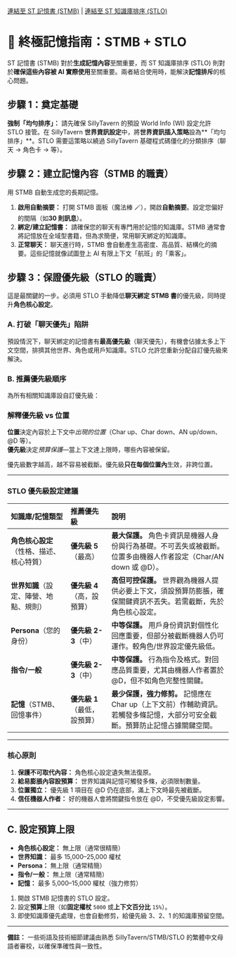 [連結至 ST 記憶書 (STMB)](https://github.com/aikohanasaki/SillyTavern-MemoryBooks) | [連結至 ST 知識庫排序 (STLO)](https://github.com/aikohanasaki/SillyTavern-LorebookOrdering)

# 🧠 終極記憶指南：STMB + STLO

ST 記憶書 (STMB) 對於**生成記憶內容**至關重要，而 ST 知識庫排序 (STLO) 則對於**確保這些內容被 AI 實際使用**至關重要。兩者結合使用時，能解決**記憶排斥**的核心問題。

## 步驟 1：奠定基礎

**強制「均勻排序」：** 請先確保 SillyTavern 的預設 World Info (WI) 設定允許 STLO 接管。在 SillyTavern **世界資訊設定**中，將**世界資訊插入策略**設為**「均勻排序」**。STLO 需要這策略以繞過 SillyTavern 基礎程式碼僵化的分類排序（聊天 → 角色卡 → 等）。

## 步驟 2：建立記憶內容（STMB 的職責）

用 STMB 自動生成您的長期記憶。

1.  **啟用自動摘要：** 打開 STMB 面板（魔法棒 🪄），開啟**自動摘要**。設定您偏好的間隔（如**30 則訊息**）。
2.  **綁定/建立記憶書：** 請確保您的聊天有專門用於記憶的知識庫。STMB 通常會將記憶放在全域型書籍，但為求簡便，常用聊天綁定的知識庫。
3.  **正常聊天：** 聊天進行時，STMB 會自動產生高密度、高品質、結構化的摘要。這些記憶就像試圖登上 AI 有限上下文「航班」的「乘客」。

## 步驟 3：保證優先級（STLO 的職責）

這是最關鍵的一步。必須用 STLO 手動降低**聊天綁定 STMB 書**的優先級，同時提升**角色核心設定**。

### A. 打破「聊天優先」陷阱
預設情況下，聊天綁定的記憶書有**最高優先級**（聊天優先），有機會佔據太多上下文空間，排擠其他世界、角色或用戶知識庫。STLO 允許您重新分配自訂優先級來解決。

### B. 推薦優先級順序

為所有相關知識庫設自訂優先級：

### 解釋優先級 vs 位置

**位置**決定內容於上下文中*出現的位置*（Char up、Char down、AN up/down、@D 等）。  
**優先級**決定*預算保護*—當上下文達上限時，哪些內容被保留。

優先級數字越高，越不容易被截斷。優先級**只在每個位置內**生效，非跨位置。

---

### STLO 優先級設定建議

| 知識庫/記憶類型 | 推薦優先級 | 說明 |
|:----------------------|:----------|:-----|
| **角色核心設定**（性格、描述、核心特質） | **優先級 5**（最高） | **最大保護。** 角色卡資訊是機器人身份與行為基礎。不可丟失或被截斷。位置多由機器人作者設定（Char/AN down 或 @D）。 |
| **世界知識**（設定、陣營、地點、規則） | **優先級 4**（高，設預算） | **高但可控保護。** 世界觀為機器人提供必要上下文，須設預算防膨脹，確保關鍵資訊不丟失。若需截斷，先於角色核心設定。 |
| **Persona**（您的身份） | **優先級 2-3**（中） | **中等保護。** 用戶身份資訊對個性化回應重要，但部分被截斷機器人仍可運作。較角色/世界設定優先級低。 |
| **指令/一般** | **優先級 2-3**（中） | **中等保護。** 行為指令及格式。對回應品質重要，尤其由機器人作者置於 @D，但不如角色完整性關鍵。 |
| **記憶**（STMB、回憶事件） | **優先級 1**（最低，設預算） | **最少保護，強力修剪。** 記憶應在 Char up（上下文前）作輔助資訊。若觸發多條記憶，大部分可安全截斷。預算防止記憶占據關鍵空間。 |

---

### 核心原則

1. **保護不可取代內容：** 角色核心設定遺失無法復原。
2. **給易膨脹內容設預算：** 世界知識與記憶可觸發多條，必須限制數量。
3. **位置獨立：** 優先級 1 項目在 @D 仍在底部，滿上下文時最先被截斷。
4. **信任機器人作者：** 好的機器人會將關鍵指令放在 @D，不受優先級設定影響。

---

## C. 設定預算上限

- **角色核心設定：** 無上限（通常很精簡）
- **世界知識：** 最多 15,000–25,000 權杖
- **Persona：** 無上限（通常精簡）
- **指令/一般：** 無上限（通常精簡）
- **記憶：** 最多 5,000–15,000 權杖（強力修剪）

1.  開啟 STMB 記憶書的 STLO 設定。
2.  設定**預算**上限（如**固定權杖** `5000` 或**上下文百分比** `15%`）。
3.  即使知識庫優先處理，也會自動修剪，給優先級 3、2、1 的知識庫預留空間。

---

**備註：** 一些術語及技術細節建議由熟悉 SillyTavern/STMB/STLO 的繁體中文母語者審校，以確保準確性與一致性。
